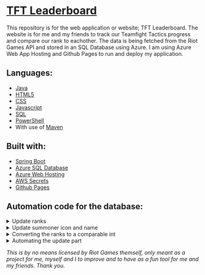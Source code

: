 # [TFT Leaderboard](https://tft.aillos.no)

This repository is for the web application or website; TFT Leaderboard.
The website is for me and my friends to track our Teamfight Tactics progress and compare our rank to eachother.
The data is being fetched from the Riot Games API and stored in an SQL Database using Azure. I am using Azure Web App Hosting and Github Pages to run and deploy my application.

## Languages:
- [Java](https://www.java.com/en/)
- [HTML5](https://developer.mozilla.org/en-US/docs/Glossary/HTML5)
- [CSS](https://developer.mozilla.org/en-US/docs/Web/CSS)
- [Javascript](https://developer.mozilla.org/en-US/docs/Web/JavaScript)
- [SQL](https://www.microsoft.com/en-us/sql-server/)
- [PowerShell](https://learn.microsoft.com/en-us/powershell/)
- With use of [Maven](https://maven.apache.org/)

## Built with:
- [Spring Boot](https://spring.io/)
- [Azure SQL Database](https://azure.microsoft.com/en-us/products/azure-sql/)
- [Azure Web Hosting](https://azure.microsoft.com/en-us/products/app-service/web/)
- [AWS Secrets](https://aws.amazon.com/secrets-manager/)
- [Github Pages](https://pages.github.com)

## Automation code for the database:
<details>
  <summary>Update ranks</summary>
  <br>
  
  *Done using SQL.*
  
  ```sql
  CREATE PROCEDURE UpdateSummonerData
  AS
  BEGIN

    DECLARE @ret INT, @response NVARCHAR(MAX);
    DECLARE @summonerId NVARCHAR(50);
    DECLARE @leaguePoints INT;
    DECLARE @tier NVARCHAR(20);
    DECLARE @losses INT;
    DECLARE @rank NVARCHAR(20);
    DECLARE @summonerName NVARCHAR(50);
    DECLARE @wins INT;
    DECLARE @httpClient INT;

    DECLARE summonerCursor CURSOR FOR
        SELECT summonerId
        FROM Summoner;

    OPEN summonerCursor;
    FETCH NEXT FROM summonerCursor INTO @summonerId;

    WHILE @@FETCH_STATUS = 0
        BEGIN

            SET @ret = 0;
            SET @response = NULL;


            DECLARE @url NVARCHAR(4000) = N'';

            EXEC @ret = sp_invoke_external_rest_endpoint
                        @url = @url,
                        @method = 'GET',
                        @response = @response OUTPUT;



            IF @ret = 0 AND @response IS NOT NULL
                BEGIN
                    
                    SELECT @leaguePoints = JSON_VALUE(@response, '$.result.leaguePoints'),
                           @tier = JSON_VALUE(@response, '$.result.tier'),
                           @losses = JSON_VALUE(@response, '$.result.losses'),
                           @rank = JSON_VALUE(@response, '$.result.rank'),
                           @summonerName = JSON_VALUE(@response, '$.result.summonerName'),
                           @wins = JSON_VALUE(@response, '$.result.wins');

                    
                END


            UPDATE Summoner
            SET summonerName = @summonerName,
                rank = @rank,
                tier = @tier,
                lp = @leaguePoints,
                wins = @wins,
                losses = @losses
            WHERE summonerId = @summonerId;

            FETCH NEXT FROM summonerCursor INTO @summonerId;
        END

    CLOSE summonerCursor;
    DEALLOCATE summonerCursor;
  END
  go
  ```
  
</details>
<details>
  <summary>Update summoner icon and name</summary>
  <br>
  
  *Done using SQL.*
  
  ```sql
 CREATE PROCEDURE dbo.UpdateIconName
AS
BEGIN
    -- Declare variables
    DECLARE @ret INT, @response NVARCHAR(MAX);
    DECLARE @summonerId NVARCHAR(50);
    DECLARE @name VARCHAR(255);
    DECLARE @icon INT;
    DECLARE @httpClient INT;

    -- Cursor to iterate over existing summoners
    DECLARE summonerCursor CURSOR FOR
        SELECT summonerId
        FROM Summoner;

    OPEN summonerCursor;
    FETCH NEXT FROM summonerCursor INTO @summonerId;

    WHILE @@FETCH_STATUS = 0
        BEGIN
            -- Fetch data from Riot API
            SET @ret = 0; -- Initialize return code
            SET @response = NULL; -- Initialize response

            -- Build the URL with the current summonerId
            DECLARE @url NVARCHAR(4000) = N'';

            EXEC @ret = sp_invoke_external_rest_endpoint
                        @url = @url,
                        @method = 'GET',
                        @response = @response OUTPUT;

            -- Print the response JSON
            --PRINT @response;

            IF @ret = 0 AND @response IS NOT NULL
                BEGIN
                    -- Parse the JSON response
                    SELECT @name = JSON_VALUE(@response, '$.result.name'),
                           @icon = JSON_VALUE(@response, '$.result.profileIconId');

                    -- Check if the summonerName property exists

                END

            -- Update existing summoner data
            UPDATE Summoner
            SET summonerName = @name,
                summonerIcon = @icon
            WHERE summonerId = @summonerId;

            FETCH NEXT FROM summonerCursor INTO @summonerId;
        END

    CLOSE summonerCursor;
    DEALLOCATE summonerCursor;
END
go
  ```
  
</details>
<details>
  <summary>Converting the ranks to a comparable int</summary>
  <br>
  
  *Done using SQL.*
  
  ```sql
  CREATE FUNCTION rankToInt(@rankValue VARCHAR(255))
    RETURNS INT
AS
BEGIN
    DECLARE @sum INT = 0;
    DECLARE @s VARCHAR(255) = @rankValue;

    SET @s = REPLACE(@s, 'IRON', 'A');
    SET @s = REPLACE(@s, 'BRONZE', 'B');
    SET @s = REPLACE(@s, 'SILVER', 'C');
    SET @s = REPLACE(@s, 'GOLD', 'D');
    SET @s = REPLACE(@s, 'PLATINUM', 'E');
    SET @s = REPLACE(@s, 'DIAMOND', 'F');
    SET @s = REPLACE(@s, 'MASTER', 'G');
    SET @s = REPLACE(@s, 'GRANDMASTER', 'G');
    SET @s = REPLACE(@s, 'CHALLENGER', 'G');
    SET @s = REPLACE(@s, 'IV', 'M');
    SET @s = REPLACE(@s, 'III', 'L');
    SET @s = REPLACE(@s, 'II', 'K');
    SET @s = REPLACE(@s, 'I', 'J');

    DECLARE @x VARCHAR(255) = SUBSTRING(@s, 3, LEN(@s));
    SET @sum += CAST(@x AS INT);

    IF CAST(@x AS INT) < 10
        SET @s = SUBSTRING(@s, 1, LEN(@s) - 1);
    ELSE
        SET @s = SUBSTRING(@s, 1, LEN(@s) - 2);

    DECLARE @i INT = 1;
    DECLARE @rankChar CHAR(1);

    WHILE @i <= LEN(@s)
        BEGIN
            SET @rankChar = SUBSTRING(@s, @i, 1);

            SET @sum += CASE @rankChar
                            WHEN 'J' THEN 300
                            WHEN 'K' THEN 200
                            WHEN 'L' THEN 100
                            WHEN 'M' THEN 0
                            WHEN 'A' THEN 0
                            WHEN 'B' THEN 400
                            WHEN 'C' THEN 800
                            WHEN 'D' THEN 1200
                            WHEN 'E' THEN 1600
                            WHEN 'F' THEN 2000
                            WHEN 'G' THEN 2400
                            ELSE 0
                END;

            SET @i += 1;
        END;

    RETURN @sum;
END
go
  ```
  
</details>
<details>
  <summary>Automating the update part</summary>
  <br>
  
  *Done using PowerShell.*
  
  ```powershell
  # Set connection details
$serverName = ""
$databaseName = ""
$username = ""
$password = ""

function Start-Delay {
    param([int]$Minutes)
    Start-Sleep -Seconds ($Minutes * 60)
}

$totalRunTime = 57

$startTime = Get-Date

$localTimeZoneOffset = [System.TimeZoneInfo]::Local.GetUtcOffset((Get-Date)).TotalHours

while ((Get-Date) -lt ($startTime.AddMinutes($totalRunTime))) {
    try {
        $connectionString = "Server=$serverName;Database=$databaseName;User ID=$username;Password=$password;Encrypt=True;TrustServerCertificate=False;Connection Timeout=30;"
        $connection = New-Object System.Data.SqlClient.SqlConnection($connectionString)

        $connection.Open()

        $query = "EXEC UpdateSummonerData"
        $command = New-Object System.Data.SqlClient.SqlCommand($query, $connection)
        $result = $command.ExecuteReader()

        $connection.Close()

        $updateConnectionString = "Server=$serverName;Database=$databaseName;User ID=$username;Password=$password;Encrypt=True;TrustServerCertificate=False;Connection Timeout=30;"
        $updateConnection = New-Object System.Data.SqlClient.SqlConnection($updateConnectionString)

        $updateConnection.Open()

        $currentTime = Get-Date -Format "dd. MMMM yyyy HH:mm:ss"
        $currentTimeGMT = (Get-Date).AddHours(-$localTimeZoneOffset)
        $updateQuery = "UPDATE Info SET Time = '$currentTimeGMT' WHERE Type='Rank'"
        $updateCommand = New-Object System.Data.SqlClient.SqlCommand($updateQuery, $updateConnection)
        $updateResult = $updateCommand.ExecuteNonQuery()

        $updateConnection.Close()
    }
    catch {
        Write-Host "Error occurred: $($_.Exception.Message)"
    }

    Start-Delay -Minutes 3
}

  ```
  
</details>

*This is by no means licensed by Riot Games themself, only meant as a project for me, myself and I to improve and to have as a fun tool for me and my friends.
Thank you.*
